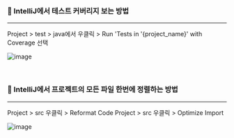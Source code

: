### 🔶 IntelliJ에서 테스트 커버리지 보는 방법	
---

Project > test > java에서 우클릭 > Run 'Tests in '{project_name}' with Coverage 선택

![image](https://github.com/nayonsoso/WIL/assets/76177848/b6d94e0e-1622-41e4-b912-e6e09de3ab54)

<br>

### 🔶 IntelliJ에서 프로젝트의 모든 파일 한번에 정렬하는 방법	
---

Project > src 우클릭 > Reformat Code
Project > src 우클릭 > Optimize Import

![image](https://github.com/nayonsoso/WIL/assets/76177848/67f4e7aa-681b-44ff-aa99-36f27520f654)
